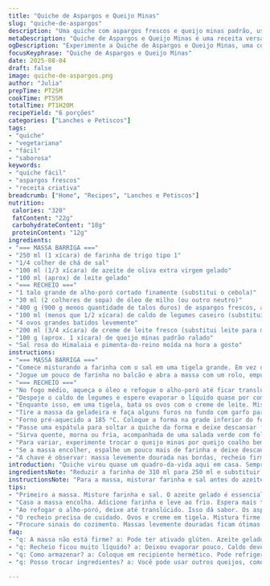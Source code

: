 ```yaml
---
title: "Quiche de Aspargos e Queijo Minas"
slug: "quiche-de-aspargos"
description: "Uma quiche com aspargos frescos e queijo minas padrão, usando massa brisée leve com toque de azeite. A receita modificada oferece equilíbrio entre cremosidade e textura firme, ideal para servir quente ou fria. A combinação inovadora e o preparo simples fazem dessa quiche uma opção versátil para almoço ou lanche, respeitando o sabor dos vegetais e o frescor do queijo."
metaDescription: "Quiche de Aspargos e Queijo Minas é uma receita versátil com sabor equilibrado e textura firme, ideal para qualquer refeição."
ogDescription: "Experimente a Quiche de Aspargos e Queijo Minas, uma combinação leve e deliciosa para almoços e lanches."
focusKeyphrase: "Quiche de Aspargos e Queijo Minas"
date: 2025-08-04
draft: false
image: quiche-de-aspargos.png
author: "Julia"
prepTime: PT25M
cookTime: PT55M
totalTime: PT1H20M
recipeYield: "6 porções"
categories: ["Lanches e Petiscos"]
tags:
- "quiche"
- "vegetariana"
- "fácil"
- "saborosa"
keywords:
- "quiche fácil"
- "aspargos frescos"
- "receita criativa"
breadcrumb: ["Home", "Recipes", "Lanches e Petiscos"]
nutrition: 
 calories: "320"
 fatContent: "22g"
 carbohydrateContent: "18g"
 proteinContent: "12g"
ingredients:
- "=== MASSA BARRIGA ==="
- "250 ml (1 xícara) de farinha de trigo tipo 1"
- "1/4 colher de chá de sal"
- "100 ml (1/3 xícara) de azeite de oliva extra virgem gelado"
- "100 ml (aprox) de leite gelado"
- "=== RECHEIO ==="
- "1 talo grande de alho-poró cortado finamente (substitui o cebola)"
- "30 ml (2 colheres de sopa) de óleo de milho (ou outro neutro)"
- "400 g (900 g menos quantidade de talos duros) de aspargos frescos, aparados e cortados em pedaços de 3 cm (manter pontas intactas)"
- "100 ml (menos que 1/2 xícara) de caldo de legumes caseiro (substitui caldo de frango)"
- "4 ovos grandes batidos levemente"
- "200 ml (3/4 xícara) de creme de leite fresco (substitui leite para mais cremosidade)"
- "100 g (aprox. 1 xícara) de queijo minas padrão ralado"
- "Sal rosa do Himalaia e pimenta-do-reino moída na hora a gosto"
instructions:
- "=== MASSA BARRIGA ==="
- "Comece misturando a farinha com o sal em uma tigela grande. Em vez de manteiga, use azeite gelado e misture com um garfo para não ativar o glúten. Vai ficar com textura meio quebradiça, é isso que você quer. Vá adicionando o leite frio aos poucos, só até a massa juntar em um disco meio pegajoso. Não force a massa para não ativar o glúten e endurecer depois."
- "Jogue um pouco de farinha no balcão e abra a massa com um rolo, empurrando levemente. Se abrir demais, a massa pode rasgar, então o ideal é forrar uma forma de 25 cm sem excessos. Leve à geladeira por 25 minutos para firmar e evitar que encolha ao assar."
- "=== RECHEIO ==="
- "No fogo médio, aqueça o óleo e refogue o alho-poró até ficar translúcido e soltando aroma levemente adocicado, uns 4 minutos. Os aspargos vão para a panela e você dá uma mexida rápida, só 1 minuto para não cozinhar demais. Tempere com sal e pimenta com parcimônia, o queijo e o caldo vão ajudar a ajustar mais tarde."
- "Despeje o caldo de legumes e espere evaporar o líquido quase por completo, deve ficar úmido mas sem água acumulada. Retire do fogo e deixe amornar para não cozinhar os ovos na mistura."
- "Enquanto isso, em uma tigela, bata os ovos com o creme de leite. Misture o refogado de aspargos com cuidado, depois adicione o queijo ralado. Prove para ajustar o sal e a pimenta. A mistura deve estar levemente cremosa, úmida mas não líquida."
- "Tire a massa da geladeira e faça alguns furos no fundo com garfo para não formar bolhas. Com cuidado, despeje o recheio. Distribua as pontas dos aspargos por cima para um visual interessante na hora de assar."
- "Forno pré-aquecido a 185 °C. Coloque a forma na grade inferior do forno para garantir que a base fique firme e crocante. Asse por cerca de 50 a 55 minutos. A borda da massa deve ficar dourada, e o centro firme ao toque, sem tremedeira."
- "Passe uma espátula para soltar a quiche da forma e deixe descansar fora do forno por 12 minutos. O recheio vai firmar ainda mais, e evita que quebre ao cortar."
- "Sirva quente, morna ou fria, acompanhada de uma salada verde com folhas amargas como agrião, para quebrar a doçura dos aspargos e o peso da quiche. O queijo minas traz equilíbrio e o alho-poró substitui a tradicional cebola sem perder sabor."
- "Para variar, experimente trocar o queijo minas por queijo coalho bem ralado ou até um parmesão com pouca cura, e o caldo de legumes por um mix de cogumelos desidratados hidratados. Essa versatilidade ajuda se faltar algum ingrediente."
- "Se a massa encolher, espalhe um pouco mais de farinha e deixe descansar mais tempo no frio. Se estiver mole demais, adicione farinha aos poucos. Se quiser massa mais crocante, polvilhe fubá no fundo da forma antes de forrar."
- "A chave é observar: massa levemente dourada nas bordas, recheio firme ao toque e aroma fresco dos aspargos, com leve toque do alho-poró e do queijo derretido. Cozinhar não é só tempo, é observar a textura e o cheiro que dizem quando parar."
introduction: "Quiche virou quase um quadro-da-vida aqui em casa. Sempre com toques diferentes, experimentando queijos regionais e legumes da estação. Trocar o tradicional queijo Valbert pelo queijo minas é um achado que descobri recentemente para dar leveza e um sabor fresco, menos gorduroso. O alho-poró entra no lugar da cebola para um background mais delicado, evitando ardência e trazendo sofisticação. A massa brisée adaptada com azeite gelado é mais prática e funciona como base leve, quebrando a regra do clássico com manteiga. Entre prensar, refogar e assar, vale mais prestar atenção aos sinais do que seguir relógio. Esse equilíbrio entre cremoso e crocante, quente ou frio, deixa tudo mais interessante."
ingredientsNote: "Reduzir a farinha de 310 ml para 250 ml e substituir a manteiga por azeite de oliva gelado evita endurecer a massa por excesso de glúten. O leite é mantido gelado, pois ajuda na liga sem ativar as proteínas do trigo. Trocar a cebola por alho-poró muda o aroma e suaviza o fundo do recheio. Substituir o caldo de frango por caldo de legumes caseiro permite variações vegetarianas e entrega sabor mais delicado. Optar pelo creme de leite no lugar do leite garante cremosidade sem usar ovos demais. O queijo minas padrão tem sabor suave, mas firme o suficiente para derreter sem virar líquido, ideal para essa combinação."
instructionsNote: "Para a massa, misturar farinha e sal antes do azeite é crucial para evitar massas enrugadas ou duras. Use um garfo para incorporar o azeite gelado, isso controla a temperatura e textura seca. Levar ao frio garante que a massa não encolha na hora de assar, evita bordas tortas. No recheio, refogar o alho-poró até translúcido antes de colocar aspargos é fundamental para realçar sabores. Deixe evaporar bastante o caldo, água acumulada embaba a massa e evita o recheio de firmar. A mistura de ovos batidos com creme de leite fornece textura firme e cremosa. Distribuir as pontas dos aspargos por cima traz charme e marca presença no visual. Assar na grade inferior garante fundo crocante. Água e óleo são seus inimigos nessa receita, evite excessos para não pesar o prato."
tips:
- "Primeiro a massa. Misture farinha e sal. O azeite gelado é essencial. Misture com garfo, não deixe o glúten ativar. Use leite gelado, não enrole. Casca quebradiça ideal."
- "Caso a massa encolha. Adicione farinha e leve ao frio. Espera mais tempo ajuda. Se mole, farinha aos poucos. Para crocância, fubá na forma antes. Cada detalhe faz diferença."
- "Ao refogar o alho-poró, deixe até translúcido. Isso dá sabor. Os aspargos vão rápido, mexe uns segundos. Evita murchar. Caldo quase seco é a meta. Umido, mas sem água."
- "O recheio precisa de cuidado. Ovos e creme em tigela. Mistura firme desejada. Queijo minas é versátil. Tente coalho ou parmesão leve. Substituições funcionam. Varie sem medo."
- "Procure sinais do cozimento. Massas levemente douradas ficam ótimas. Recheio firme ao toque é essencial. Aroma fresco dos aspargos deve te guiar. Cozinhar é observar, não só seguir horários."
faq:
- "q: A massa não está firme? a: Pode ter ativado glúten. Azeite gelado é a chave. Outra dica: leve mais tempo ao frio. Verifique a textura. Mais farinha se necessário."
- "q: Recheio ficou muito líquido? a: Deixou evaporar pouco. Caldo deve ficar quase seco. Se ainda líquido, mais tempo no forno resolve. Mistura de ovos com creme é crucial."
- "q: Como armazenar? a: Coloque em recipiente hermético. Pode refrigerar até três dias. Se for congelar, faça em porções. Cada camada separada com papel manteiga."
- "q: Posso trocar ingredientes? a: Você pode usar outros queijos, como coalho. O alho-poró pode ser substituído por cebola bem picada. Caldo de legumes é livre, troque a gosto."

---
```

